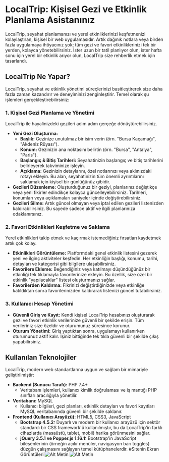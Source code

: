 # LocalTrip: Kişisel Gezi ve Etkinlik Planlama Asistanınız

LocalTrip, seyahat planlamanızı ve yerel etkinliklerinizi keşfetmenizi kolaylaştıran, kişisel bir web uygulamasıdır. Artık dağınık notlara veya birden fazla uygulamaya ihtiyacınız yok; tüm gezi ve favori etkinliklerinizi tek bir yerden, kolayca yönetebilirsiniz. İster uzun bir tatil planlıyor olun, ister hafta sonu için yerel bir etkinlik arıyor olun, LocalTrip size rehberlik etmek için tasarlandı.

## LocalTrip Ne Yapar?

LocalTrip, seyahat ve etkinlik yönetimi süreçlerinizi basitleştirerek size daha fazla zaman kazandırır ve deneyiminizi zenginleştirir. Temel olarak şu işlemleri gerçekleştirebilirsiniz:

### 1. Kişisel Gezi Planlama ve Yönetimi

LocalTrip ile hayalinizdeki gezileri adım adım gerçeğe dönüştürebilirsiniz.

* **Yeni Gezi Oluşturma:**
    * **Başlık:** Gezinize unutulmaz bir isim verin (örn. "Bursa Kaçamağı", "Akdeniz Rüyası").
    * **Konum:** Gezinizin ana noktasını belirtin (örn. "Bursa", "Antalya", "Paris").
    * **Başlangıç & Bitiş Tarihleri:** Seyahatinizin başlangıç ve bitiş tarihlerini belirleyerek takviminize işleyin.
    * **Açıklama:** Gezinizin detaylarını, özel notlarınızı veya aklınızdaki rotayı ekleyin. Bu alan, seyahatinizin tüm önemli ayrıntılarını saklamak için kişisel bir günlüğünüz gibidir.
* **Gezileri Düzenleme:** Oluşturduğunuz bir geziyi, planlarınız değiştikçe veya yeni fikirler edindikçe kolayca güncelleyebilirsiniz. Tarihleri, konumları veya açıklamaları saniyeler içinde değiştirebilirsiniz.
* **Gezileri Silme:** Artık güncel olmayan veya iptal edilen gezileri listenizden kaldırabilirsiniz. Bu sayede sadece aktif ve ilgili planlarınıza odaklanırsınız.

### 2. Favori Etkinlikleri Keşfetme ve Saklama

Yerel etkinlikleri takip etmek ve kaçırmak istemediğiniz fırsatları kaydetmek artık çok kolay.

* **Etkinlikleri Görüntüleme:** Platformdaki genel etkinlik listesini gezerek yeni ve ilginç aktiviteler keşfedin. Her etkinliğin başlığı, konumu, tarihi, detayları ve kategorisi gibi bilgilere ulaşabilirsiniz.
* **Favorilere Ekleme:** Beğendiğiniz veya katılmayı düşündüğünüz bir etkinliği tek tıklamayla favorilerinize ekleyin. Bu özellik, size özel bir etkinlik "yapılacaklar" listesi oluşturmanızı sağlar.
* **Favorilerden Kaldırma:** Fikrinizi değiştirdiğinizde veya etkinliğe katıldıktan sonra favorilerinizden kaldırarak listenizi güncel tutabilirsiniz.

### 3. Kullanıcı Hesap Yönetimi

* **Güvenli Giriş ve Kayıt:** Kendi kişisel LocalTrip hesabınızı oluşturarak gezi ve favori etkinlik verilerinize güvenli bir şekilde erişin. Tüm verileriniz size özeldir ve oturumunuz süresince korunur.
* **Oturum Yönetimi:** Giriş yaptıktan sonra, uygulamayı kullanırken oturumunuz aktif kalır. İşiniz bittiğinde tek tıkla güvenli bir şekilde çıkış yapabilirsiniz.

## Kullanılan Teknolojiler

LocalTrip, modern web standartlarına uygun ve sağlam bir mimariyle geliştirilmiştir:

* **Backend (Sunucu Tarafı):** PHP 7.4+
    * Veritabanı işlemleri, kullanıcı kimlik doğrulaması ve iş mantığı PHP sınıfları aracılığıyla yönetilir.
* **Veritabanı:** MySQL
    * Kullanıcı bilgileri, gezi planları, etkinlik detayları ve favori kayıtları MySQL veritabanında güvenli bir şekilde saklanır.
* **Frontend (Kullanıcı Arayüzü):** HTML5, CSS3, JavaScript
    * **Bootstrap 4.5.2:** Duyarlı ve modern bir kullanıcı arayüzü için sektör standardı bir CSS framework'ü kullanılmıştır, bu da LocalTrip'in farklı cihazlarda (masaüstü, tablet, mobil) harika görünmesini sağlar.
    * **jQuery 3.5.1 ve Popper.js 1.16.1:** Bootstrap'in JavaScript bileşenlerinin (örneğin açılır menüler, navigasyon barı toggles) düzgün çalışmasını sağlayan temel kütüphanelerdir.
 #Sitenin Ekran Görüntüleri
      ![Alt Metin](gorsel_yolu/gorsel_adi.jpg)
      ![Alt Metin](gorsel_yolu/gorsel_adi.jpg)
